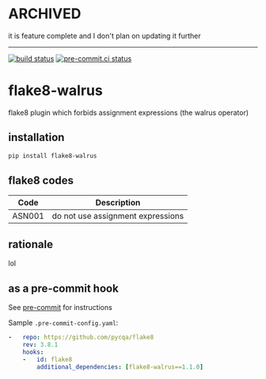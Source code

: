 # ARCHIVED

it is feature complete and I don't plan on updating it further

___

[![build status](https://github.com/asottile/flake8-walrus/actions/workflows/main.yml/badge.svg)](https://github.com/asottile/flake8-walrus/actions/workflows/main.yml)
[![pre-commit.ci status](https://results.pre-commit.ci/badge/github/asottile/flake8-walrus/main.svg)](https://results.pre-commit.ci/latest/github/asottile/flake8-walrus/main)

flake8-walrus
================

flake8 plugin which forbids assignment expressions (the walrus operator)

## installation

```bash
pip install flake8-walrus
```

## flake8 codes

| Code   | Description                       |
|--------|-----------------------------------|
| ASN001 | do not use assignment expressions |

## rationale

lol

## as a pre-commit hook

See [pre-commit](https://github.com/pre-commit/pre-commit) for instructions

Sample `.pre-commit-config.yaml`:

```yaml
-   repo: https://github.com/pycqa/flake8
    rev: 3.8.1
    hooks:
    -   id: flake8
        additional_dependencies: [flake8-walrus==1.1.0]
```
